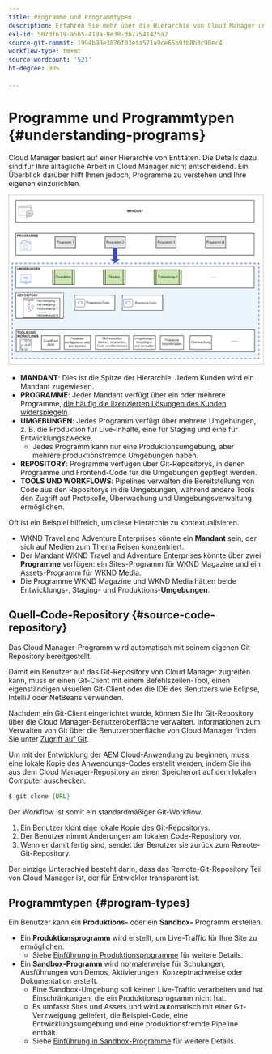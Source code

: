 ```yaml
---
title: Programme und Programmtypen
description: Erfahren Sie mehr über die Hierarchie von Cloud Manager und darüber, wie die verschiedenen Arten von Programmen in die Struktur passen und wie sie sich unterscheiden.
exl-id: 507df619-a5b5-419a-9e38-db77541425a2
source-git-commit: 1994b90e3876f03efa571a9ce65b9fb8b3c90ec4
workflow-type: tm+mt
source-wordcount: '521'
ht-degree: 90%

---
```



# Programme und Programmtypen {#understanding-programs}

Cloud Manager basiert auf einer Hierarchie von Entitäten. Die Details dazu sind für Ihre alltägliche Arbeit in Cloud Manager nicht entscheidend. Ein Überblick darüber hilft Ihnen jedoch, Programme zu verstehen und Ihre eigenen einzurichten.

![Cloud Manager-Hierarchie](assets/program-types1.png)

* **MANDANT**: Dies ist die Spitze der Hierarchie. Jedem Kunden wird ein Mandant zugewiesen.
* **PROGRAMME**: Jeder Mandant verfügt über ein oder mehrere Programme, [die häufig die lizenzierten Lösungen des Kunden widerspiegeln](introduction-production-programs.md).
* **UMGEBUNGEN**: Jedes Programm verfügt über mehrere Umgebungen, z. B. die Produktion für Live-Inhalte, eine für Staging und eine für Entwicklungszwecke.
   * Jedes Programm kann nur eine Produktionsumgebung, aber mehrere produktionsfremde Umgebungen haben.
* **REPOSITORY**: Programme verfügen über Git-Repositorys, in denen Programme und Frontend-Code für die Umgebungen gepflegt werden.
* **TOOLS UND WORKFLOWS**: Pipelines verwalten die Bereitstellung von Code aus den Repositorys in die Umgebungen, während andere Tools den Zugriff auf Protokolle, Überwachung und Umgebungsverwaltung ermöglichen.

Oft ist ein Beispiel hilfreich, um diese Hierarchie zu kontextualisieren.

* WKND Travel and Adventure Enterprises könnte ein **Mandant** sein, der sich auf Medien zum Thema Reisen konzentriert.
* Der Mandant WKND Travel and Adventure Enterprises könnte über zwei **Programme** verfügen: ein Sites-Programm für WKND Magazine und ein Assets-Programm für WKND Media.
* Die Programme WKND Magazine und WKND Media hätten beide Entwicklungs-, Staging- und Produktions-**Umgebungen**.

## Quell-Code-Repository {#source-code-repository}

Das Cloud Manager-Programm wird automatisch mit seinem eigenen Git-Repository bereitgestellt.

Damit ein Benutzer auf das Git-Repository von Cloud Manager zugreifen kann, muss er einen Git-Client mit einem Befehlszeilen-Tool, einen eigenständigen visuellen Git-Client oder die IDE des Benutzers wie Eclipse, IntelliJ oder NetBeans verwenden.

Nachdem ein Git-Client eingerichtet wurde, können Sie Ihr Git-Repository über die Cloud Manager-Benutzeroberfläche verwalten. Informationen zum Verwalten von Git über die Benutzeroberfläche von Cloud Manager finden Sie unter [Zugriff auf Git](/help/implementing/cloud-manager/managing-code/accessing-repos.md).

Um mit der Entwicklung der AEM Cloud-Anwendung zu beginnen, muss eine lokale Kopie des Anwendungs-Codes erstellt werden, indem Sie ihn aus dem Cloud Manager-Repository an einen Speicherort auf dem lokalen Computer auschecken.

```java
$ git clone {URL}
```

Der Workflow ist somit ein standardmäßiger Git-Workflow.

1. Ein Benutzer klont eine lokale Kopie des Git-Repositorys.
1. Der Benutzer nimmt Änderungen am lokalen Code-Repository vor.
1. Wenn er damit fertig sind, sendet der Benutzer sie zurück zum Remote-Git-Repository.

Der einzige Unterschied besteht darin, dass das Remote-Git-Repository Teil von Cloud Manager ist, der für Entwickler transparent ist.

## Programmtypen {#program-types}

Ein Benutzer kann ein **Produktions-** oder ein **Sandbox-** Programm erstellen.

* Ein **Produktionsprogramm** wird erstellt, um Live-Traffic für Ihre Site zu ermöglichen.
   * Siehe [Einführung in Produktionsprogramme](/help/implementing/cloud-manager/getting-access-to-aem-in-cloud/introduction-production-programs.md) für weitere Details.
* Ein **Sandbox-Programm** wird normalerweise für Schulungen, Ausführungen von Demos, Aktivierungen, Konzeptnachweise oder Dokumentation erstellt.
   * Eine Sandbox-Umgebung soll keinen Live-Traffic verarbeiten und hat Einschränkungen, die ein Produktionsprogramm nicht hat.
   * Es umfasst Sites und Assets und wird automatisch mit einer Git-Verzweigung geliefert, die Beispiel-Code, eine Entwicklungsumgebung und eine produktionsfremde Pipeline enthält.
   * Siehe [Einführung in Sandbox-Programme](/help/implementing/cloud-manager/getting-access-to-aem-in-cloud/introduction-sandbox-programs.md) für weitere Details.
